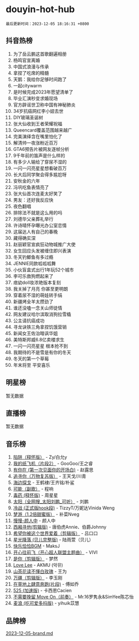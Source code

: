 # douyin-hot-hub

`最后更新时间：2023-12-05 18:16:31 +0800`

## 抖音热榜

1. 为了岳云鹏这首歌翻遍相册
1. 杨鸣官宣离婚
1. 中国式浪漫与传承
1. 拿捏了吃席的精髓
1. 天鹅：我给你足够时间跑了
1. 一起citywarm
1. 是时候完成2023年愿望清单了
1. 毕业汇演秒变求婚现场
1. 官方辟谣世卫称中国有神秘肺炎
1. 34岁抗癌网红李小妞去世
1. DIY玻璃圣诞树
1. 张大仙收到王者荣耀祝福
1. Queencard覆盖范围越来越广
1. 完美演绎含在嘴里怕化了
1. 解清帅一夜涨粉近百万
1. GTA6预告片被网友逐帧分析
1. 9千年前的笛声是什么样的
1. 有多少人输给了穿尿不湿的
1. 一闪一闪亮星星想看破百万
1. 长大后同学聚会得多尴尬呀
1. 安秋金的六年
1. 冯巩吃鱼表情亮了
1. 张大仙首次连麦太好笑了
1. 男友：还好我反应快
1. 夜色翻唱
1. 排除法不就是这么用的吗
1. 刘德华父亲葬礼举行
1. 许诗晴怀孕曝光办公室恋情
1. 这届达人有自己的春晚
1. 藏得确实深
1. 赵丽颖官宣疯狂动物城推广大使
1. 女生回应头发被缠住即兴表演
1. 冬天钓鲫鱼有多过瘾
1. JENNIE同款呱呱呱舞
1. 小伙盲盒式出行1年玩52个城市
1. 李可乐救狗燃起来了
1. 痞幼doll妆浓艳版本复刻
1. 我关掉了月亮 你甚至更明朗
1. 穿着尿不湿的萌娃转手绢
1. 新疆烤全羊太攒劲了
1. 谁还没嗑一念关山师徒情
1. 网友建议哈尔滨取消狗拉雪橇
1. 公主请抗癌成功
1. 寻龙诀铁三角拿捏饥饿营销
1. 新闻女王佐治暗讽华姐
1. 美特斯邦威6.8亿卖楼求生
1. 一闪一闪亮星星 根本抢不到
1. 我期待的不是雪是有你的冬天
1. 冬天的第一个草莓
1. 年末将至 平安喜乐

## 明星榜

暂无数据

## 直播榜

暂无数据

## 音乐榜

1. [陷阱（释怀版）](https://sf3-cdn-tos.douyinstatic.com/obj/tos-cn-ve-2774/oE8C21LeZrzKLDFfQYgMzx4GAIHageG5IzayY7) - Zy/白允y
1. [我的纸飞机（片段2）](https://sf6-cdn-tos.douyinstatic.com/obj/tos-cn-ve-2774/oM2ZrKcg2CD5AeRB2gkeXOFB1IxAGJdZPazYHf) - GooGoo/王之睿
1. [有你在 (第一次见面你的开场白)](https://sf3-cdn-tos.douyinstatic.com/obj/tos-cn-ve-2774/oAthrQ3ClJBfI57uBoFEgNDYtNCZ0TSYQQfxQ0) - 赵露思
1. [追寻你（万物复苏版）](https://sf6-cdn-tos.douyinstatic.com/obj/tos-cn-ve-2774/oYeAZJsbjIDit9APmBg8u6uDUQnHmoCf3gbo74) - 王天戈/川青
1. [海边探戈](https://sf6-cdn-tos.douyinstatic.com/obj/tos-cn-ve-2774/os9gE0VQCGqt6VQkZDyBBYvfSDY0QFe3vVmubn) - 王鹤棣/王齐铭/朴鲨
1. [可能（副歌）](https://sf3-cdn-tos.douyinstatic.com/obj/tos-cn-ve-2774/cde1731888894259b333569393c2fb51) - 程响
1. [毒药 (释怀版)](https://sf6-cdn-tos.douyinstatic.com/obj/tos-cn-ve-2774/oYILMEAzspdZBIzy4frJNB8ZHPHWAhiwowd4Ad) - 周星星
1. [太阳（全网搜_太阳刘鹏_可听）](https://sf6-cdn-tos.douyinstatic.com/obj/tos-cn-ve-2774/ogWbyIQnlBFImVbeDocRdCIYtBHlbJXgfZMvgz) - 刘鹏
1. [冷战 (正式版hook段)](https://sf3-cdn-tos.douyinstatic.com/obj/tos-cn-ve-2774/oMuEoiBasWApEMVDgNiI8VAByNmwo5J0pyf8Yx) - TizzyT/万妮达Vinida Weng
1. [梦游（1.2倍甜蜜版）](https://sf6-cdn-tos.douyinstatic.com/obj/tos-cn-ve-2774/o4gyAUm8hwufoEABmwVIiQtHsFuGzAEEWtNMzo) - 补菜Nveg
1. [慢慢-颜人中](https://sf3-cdn-tos.douyinstatic.com/obj/tos-cn-ve-2774/ocjHNfBXdBxQNC8ZGAeoLMFTUgtBg8bkExunDC) - 颜人中
1. [西厢寻他(剪辑版)](https://sf3-cdn-tos.douyinstatic.com/obj/tos-cn-ve-2774/oUsAVfAQKlRNxEv5qxvIB8o5qmIWUcXbzJKJhw) - 唐伯虎Annie、伯爵Johnny
1. [希望你被这个世界爱着（剪辑版）](https://sf6-cdn-tos.douyinstatic.com/obj/tos-cn-ve-2774/oo4H3BfEygN7l7bQaMBOZHCQ1eI4FqtED5skQ2) - 吕口口
1. [星光降落 (贝儿完整版)](https://sf3-cdn-tos.douyinstatic.com/obj/tos-cn-ve-2774/okwB9hAwyAtsFFkFBzAX1hOOfQuIoMNs0W2Mwr) - 陆雨萱（贝儿）
1. [快乐恰恰BGM](https://sf6-cdn-tos.douyinstatic.com/obj/tos-cn-ve-2774/07b173ca7d2f40f3ba0b97ac7fa3a44a) - MaksJ
1. [开心往前飞（开心超人联盟主题曲）](https://sf6-cdn-tos.douyinstatic.com/obj/tos-cn-ve-2774/9d8fb7c82cf1421fb93a9fe925275e0a) - VIVI
1. [是你（剪辑版）](https://sf6-cdn-tos.douyinstatic.com/obj/tos-cn-ve-2774/46019dae783c4c969944217fe1cfafc4) - 梦然
1. [Love Lee](https://sf3-cdn-tos.douyinstatic.com/obj/tos-cn-ve-2774/o05GbkJGbCBTdDnMtB0fwOYgkeZp23vrWQDQBS) - AKMU (악뮤)
1. [山茶花读不懂白玫瑰](https://sf6-cdn-tos.douyinstatic.com/obj/tos-cn-ve-2774/osfn8B7DktrRHEPJgPCfDbw7QDQEkwC16BxZg9) - 王为
1. [万疆（剪辑版）](https://sf3-cdn-tos.douyinstatic.com/obj/tos-cn-ve-2774/ooG7oVgFlDTelKCjCsTTobQvbdtj1BBQXnfZd8) - 李玉刚
1. [在草地上肆意奔跑(片段)](https://sf6-cdn-tos.douyinstatic.com/obj/tos-cn-ve-2774/8831d494742f45dabdfa8adb8b817259) - 傅如乔
1. [525 (加速版)](https://sf3-cdn-tos.douyinstatic.com/obj/tos-cn-ve-2774/oIfKCtqfDyP8Vc9FpAPgWMyezT6LnDT1abRwGg) - 卡西恩Cacien
1. [不需要挽留 Move On（前奏）](https://sf6-cdn-tos.douyinstatic.com/obj/tos-cn-ve-2774/ooCBhgCCkF4nExzQL9WZSUbitfA8IsDkgQIYhe) - Mr.16罗隽永&SimYee陈芯怡
1. [麦浪 (吃可爱多吗版)](https://sf3-cdn-tos.douyinstatic.com/obj/tos-cn-ve-2774/fb2bf2aaa2854aaa8ec0fcfabbee4bd8) - yihuik苡慧

## 品牌榜

[2023-12-05-brand.md](2023-12-05-brand.md)
